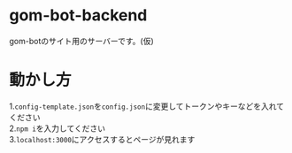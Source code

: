 # gom-bot-backend
gom-botのサイト用のサーバーです。(仮)

# 動かし方
1.`config-template.json`を`config.json`に変更してトークンやキーなどを入れてください
<br>
2.`npm i`を入力してください
<br>
3.`localhost:3000`にアクセスするとページが見れます
